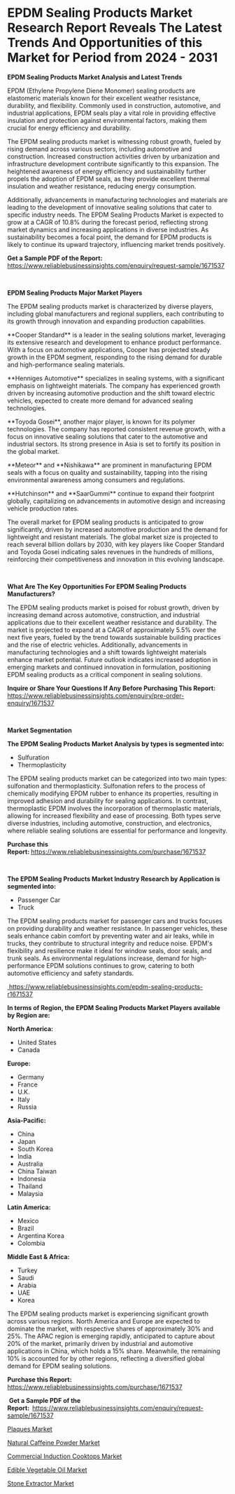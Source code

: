 <p><h1>EPDM Sealing Products Market Research Report Reveals The Latest Trends And Opportunities of this Market for Period from 2024 - 2031</h1></p><p><strong>EPDM Sealing Products Market Analysis and Latest Trends</strong></p>
<p><p>EPDM (Ethylene Propylene Diene Monomer) sealing products are elastomeric materials known for their excellent weather resistance, durability, and flexibility. Commonly used in construction, automotive, and industrial applications, EPDM seals play a vital role in providing effective insulation and protection against environmental factors, making them crucial for energy efficiency and durability.</p><p>The EPDM sealing products market is witnessing robust growth, fueled by rising demand across various sectors, including automotive and construction. Increased construction activities driven by urbanization and infrastructure development contribute significantly to this expansion. The heightened awareness of energy efficiency and sustainability further propels the adoption of EPDM seals, as they provide excellent thermal insulation and weather resistance, reducing energy consumption.</p><p>Additionally, advancements in manufacturing technologies and materials are leading to the development of innovative sealing solutions that cater to specific industry needs. The EPDM Sealing Products Market is expected to grow at a CAGR of 10.8% during the forecast period, reflecting strong market dynamics and increasing applications in diverse industries. As sustainability becomes a focal point, the demand for EPDM products is likely to continue its upward trajectory, influencing market trends positively.</p></p>
<p><strong>Get a Sample PDF of the Report:&nbsp;</strong> <a href="https://www.reliablebusinessinsights.com/enquiry/request-sample/1671537?utm_campaign=97&utm_medium=2&utm_source=Github&utm_content=ia&utm_term=10102024&utm_id=epdm-sealing-products">https://www.reliablebusinessinsights.com/enquiry/request-sample/1671537</a></p>
<p>&nbsp;</p>
<p><strong>EPDM Sealing Products Major Market Players</strong></p>
<p><p>The EPDM sealing products market is characterized by diverse players, including global manufacturers and regional suppliers, each contributing to its growth through innovation and expanding production capabilities.</p><p>**Cooper Standard** is a leader in the sealing solutions market, leveraging its extensive research and development to enhance product performance. With a focus on automotive applications, Cooper has projected steady growth in the EPDM segment, responding to the rising demand for durable and high-performance sealing materials.</p><p>**Henniges Automotive** specializes in sealing systems, with a significant emphasis on lightweight materials. The company has experienced growth driven by increasing automotive production and the shift toward electric vehicles, expected to create more demand for advanced sealing technologies.</p><p>**Toyoda Gosei**, another major player, is known for its polymer technologies. The company has reported consistent revenue growth, with a focus on innovative sealing solutions that cater to the automotive and industrial sectors. Its strong presence in Asia is set to fortify its position in the global market.</p><p>**Meteor** and **Nishikawa** are prominent in manufacturing EPDM seals with a focus on quality and sustainability, tapping into the rising environmental awareness among consumers and regulations.</p><p>**Hutchinson** and **SaarGummi** continue to expand their footprint globally, capitalizing on advancements in automotive design and increasing vehicle production rates.</p><p>The overall market for EPDM sealing products is anticipated to grow significantly, driven by increased automotive production and the demand for lightweight and resistant materials. The global market size is projected to reach several billion dollars by 2030, with key players like Cooper Standard and Toyoda Gosei indicating sales revenues in the hundreds of millions, reinforcing their competitiveness and innovation in this evolving landscape.</p></p>
<p>&nbsp;</p>
<p><strong>What Are The Key Opportunities For EPDM Sealing Products Manufacturers?</strong></p>
<p><p>The EPDM sealing products market is poised for robust growth, driven by increasing demand across automotive, construction, and industrial applications due to their excellent weather resistance and durability. The market is projected to expand at a CAGR of approximately 5.5% over the next five years, fueled by the trend towards sustainable building practices and the rise of electric vehicles. Additionally, advancements in manufacturing technologies and a shift towards lightweight materials enhance market potential. Future outlook indicates increased adoption in emerging markets and continued innovation in formulation, positioning EPDM sealing products as a critical component in sealing solutions.</p></p>
<p><strong>Inquire or Share Your Questions If Any Before Purchasing This Report:</strong> <a href="https://www.reliablebusinessinsights.com/enquiry/pre-order-enquiry/1671537?utm_campaign=97&utm_medium=2&utm_source=Github&utm_content=ia&utm_term=10102024&utm_id=epdm-sealing-products">https://www.reliablebusinessinsights.com/enquiry/pre-order-enquiry/1671537</a></p>
<p>&nbsp;</p>
<p><strong>Market Segmentation</strong></p>
<p><strong>The EPDM Sealing Products Market Analysis by types is segmented into:</strong></p>
<p><ul><li>Sulfuration</li><li>Thermoplasticity</li></ul></p>
<p><p>The EPDM sealing products market can be categorized into two main types: sulfonation and thermoplasticity. Sulfonation refers to the process of chemically modifying EPDM rubber to enhance its properties, resulting in improved adhesion and durability for sealing applications. In contrast, thermoplastic EPDM involves the incorporation of thermoplastic materials, allowing for increased flexibility and ease of processing. Both types serve diverse industries, including automotive, construction, and electronics, where reliable sealing solutions are essential for performance and longevity.</p></p>
<p><strong>Purchase this Report:&nbsp;</strong><a href="https://www.reliablebusinessinsights.com/purchase/1671537?utm_campaign=97&utm_medium=2&utm_source=Github&utm_content=ia&utm_term=10102024&utm_id=epdm-sealing-products">https://www.reliablebusinessinsights.com/purchase/1671537</a></p>
<p>&nbsp;</p>
<p><strong>The EPDM Sealing Products Market Industry Research by Application is segmented into:</strong></p>
<p><ul><li>Passenger Car</li><li>Truck</li></ul></p>
<p><p>The EPDM sealing products market for passenger cars and trucks focuses on providing durability and weather resistance. In passenger vehicles, these seals enhance cabin comfort by preventing water and air leaks, while in trucks, they contribute to structural integrity and reduce noise. EPDM's flexibility and resilience make it ideal for window seals, door seals, and trunk seals. As environmental regulations increase, demand for high-performance EPDM solutions continues to grow, catering to both automotive efficiency and safety standards.</p></p>
<p><a href="https://www.reliablebusinessinsights.com/epdm-sealing-products-r1671537?utm_campaign=97&utm_medium=2&utm_source=Github&utm_content=ia&utm_term=10102024&utm_id=epdm-sealing-products">&nbsp;https://www.reliablebusinessinsights.com/epdm-sealing-products-r1671537</a></p>
<p><strong>In terms of Region, the EPDM Sealing Products Market Players available by Region are:</strong></p>
<p>
    <p> <strong> North America: </strong>
        <ul>
            <li>United States</li>
            <li>Canada</li>
        </ul>
        </p> 
    <p> <strong> Europe: </strong>
        <ul>
            <li>Germany</li>
            <li>France</li>
            <li>U.K.</li>
            <li>Italy</li>
            <li>Russia</li>
        </ul>
        </p> 
    <p> <strong> Asia-Pacific: </strong>
        <ul>
            <li>China</li>
            <li>Japan</li>
            <li>South Korea</li>
            <li>India</li>
            <li>Australia</li>
            <li>China Taiwan</li>
            <li>Indonesia</li>
            <li>Thailand</li>
            <li>Malaysia</li>
        </ul>
        </p> 
    <p> <strong> Latin America: </strong>
        <ul>
            <li>Mexico</li>
            <li>Brazil</li>
            <li>Argentina Korea</li>
            <li>Colombia</li>
        </ul>
        </p> 
    <p> <strong> Middle East & Africa: </strong>
        <ul>
            <li>Turkey</li>
            <li>Saudi</li>
            <li>Arabia</li>
            <li>UAE</li>
            <li>Korea</li>
        </ul>
    </p>
    </p>
<p><p>The EPDM sealing products market is experiencing significant growth across various regions. North America and Europe are expected to dominate the market, with respective shares of approximately 30% and 25%. The APAC region is emerging rapidly, anticipated to capture about 20% of the market, primarily driven by industrial and automotive applications in China, which holds a 15% share. Meanwhile, the remaining 10% is accounted for by other regions, reflecting a diversified global demand for EPDM sealing solutions.</p></p>
<p><strong>Purchase this Report: </strong><a href="https://www.reliablebusinessinsights.com/purchase/1671537?utm_campaign=97&utm_medium=2&utm_source=Github&utm_content=ia&utm_term=10102024&utm_id=epdm-sealing-products">https://www.reliablebusinessinsights.com/purchase/1671537</a></p>
<p>&nbsp;<strong>Get a Sample PDF of the Report:&nbsp;&nbsp;</strong><a href="https://www.reliablebusinessinsights.com/enquiry/request-sample/1671537?utm_campaign=97&utm_medium=2&utm_source=Github&utm_content=ia&utm_term=10102024&utm_id=epdm-sealing-products">https://www.reliablebusinessinsights.com/enquiry/request-sample/1671537</a></p>
<p><strong></strong></p>
<p><p><a href="https://www.linkedin.com/pulse/plaques-industry-analysis-report-its-market-size-share-csq0f?utm_campaign=97&utm_medium=2&utm_source=Github&utm_content=ia&utm_term=10102024&utm_id=epdm-sealing-products">Plaques Market</a></p><p><a href="https://issuu.com/reportprime-2/docs/natural-caffeine-powder-market-size_095ee5241023f2?utm_campaign=97&utm_medium=2&utm_source=Github&utm_content=ia&utm_term=10102024&utm_id=epdm-sealing-products">Natural Caffeine Powder Market</a></p><p><a href="https://github.com/Sidorelashyti476/Market-Research-Report-List-1/blob/main/commercial-induction-cooktops-market.md?utm_campaign=97&utm_medium=2&utm_source=Github&utm_content=ia&utm_term=10102024&utm_id=epdm-sealing-products">Commercial Induction Cooktops Market</a></p><p><a href="https://issuu.com/reportprime-2/docs/edible-vegetable-oil-market-size-20_89e53294bd13cd?utm_campaign=97&utm_medium=2&utm_source=Github&utm_content=ia&utm_term=10102024&utm_id=epdm-sealing-products">Edible Vegetable Oil Market</a></p><p><a href="https://github.com/darcy8m10dupre/Market-Research-Report-List-1/blob/main/stone-extractor-market.md?utm_campaign=97&utm_medium=2&utm_source=Github&utm_content=ia&utm_term=10102024&utm_id=epdm-sealing-products">Stone Extractor Market</a></p></p>